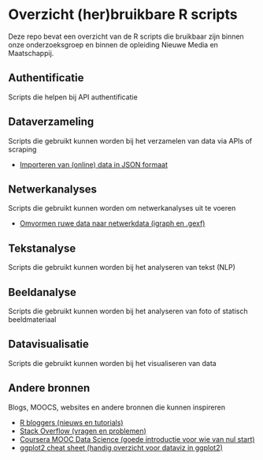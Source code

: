 # Overzicht (her)bruikbare R scripts
Deze repo bevat een overzicht van de R scripts die bruikbaar zijn binnen onze onderzoeksgroep en binnen de opleiding Nieuwe Media en Maatschappij.

## Authentificatie
Scripts die helpen bij API authentificatie 

## Dataverzameling
Scripts die gebruikt kunnen worden bij het verzamelen van data via APIs of scraping  
* [Importeren van (online) data in JSON formaat](/collection/fromJSON.R)

## Netwerkanalyses
Scripts die gebruikt kunnen worden om netwerkanalyses uit te voeren  
* [Omvormen ruwe data naar netwerkdata (igraph en .gexf)](/network/df2network.R)

## Tekstanalyse
Scripts die gebruikt kunnen worden bij het analyseren van tekst (NLP)

## Beeldanalyse
Scripts die gebruikt kunnen worden bij het analyseren van foto of statisch beeldmateriaal

## Datavisualisatie
Scripts die gebruikt kunnen worden bij het visualiseren van data

## Andere bronnen
Blogs, MOOCS, websites en andere bronnen die kunnen inspireren  
* [R bloggers (nieuws en tutorials)](https://www.r-bloggers.com/)
* [Stack Overflow (vragen en problemen)](http://stackoverflow.com/)
* [Coursera MOOC Data Science (goede introductie voor wie van nul start)](https://www.coursera.org/learn/r-programming)
* [ggplot2 cheat sheet (handig overzicht voor dataviz in ggplot2)](https://www.rstudio.com/wp-content/uploads/2015/03/ggplot2-cheatsheet.pdf)
